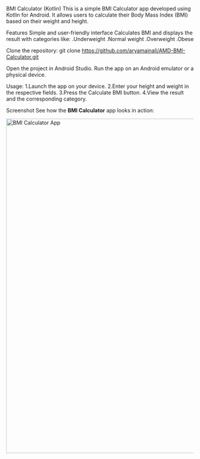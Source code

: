 BMI Calculator (Kotlin)
This is a simple BMI Calculator app developed using Kotlin for Android. It allows users to calculate their Body Mass Index (BMI) based on their weight and height.

Features
Simple and user-friendly interface
Calculates BMI and displays the result with categories like:
.Underweight
.Normal weight
.Overweight
.Obese

Clone the repository:
git clone https://github.com/aryamainali/AMD-BMI-Calculator.git

Open the project in Android Studio.
Run the app on an Android emulator or a physical device.

Usage:
1.Launch the app on your device.
2.Enter your height and weight in the respective fields.
3.Press the Calculate BMI button.
4.View the result and the corresponding category.

Screenshot
See how the **BMI Calculator** app looks in action:

<img src="https://github.com/user-attachments/assets/aab0bf5a-564b-4745-8ced-edf791042646" alt="BMI Calculator App" height="900" width="600"/>


